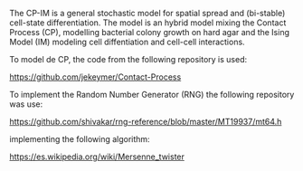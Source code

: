 The CP-IM is a general stochastic model for spatial spread and (bi-stable) cell-state differentiation. 
The model is an hybrid model mixing the Contact Process (CP), modelling bacterial colony growth on hard agar and 
the Ising Model (IM) modeling cell diffentiation and cell-cell interactions. 

To model de CP, the code from the following repository is used:

https://github.com/jekeymer/Contact-Process

To implement the Random Number Generator (RNG) the following repository was use:

https://github.com/shivakar/rng-reference/blob/master/MT19937/mt64.h

implementing the following algorithm:

https://es.wikipedia.org/wiki/Mersenne_twister


